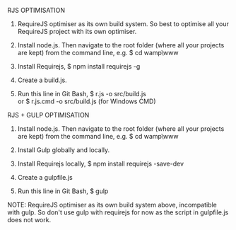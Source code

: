 RJS OPTIMISATION

1. RequireJS optimiser as its own build system. So best to optimise all your RequireJS project with its own optimiser.

2. Install node.js. Then navigate to the root folder (where all your projects are kept) from the command line, e.g. 
    $ cd wamp\www

3. Install Requirejs,
    $ npm install requirejs -g

4. Create a build.js.

5. Run this line in Git Bash,
    $ r.js -o src/build.js  
or
    $ r.js.cmd -o src/build.js (for Windows CMD)

RJS + GULP OPTIMISATION

1. Install node.js. Then navigate to the root folder (where all your projects are kept) from the command line, e.g. 
    $ cd wamp\www

2. Install Gulp globally and locally.

3. Install Requirejs locally,
    $ npm install requirejs -save-dev

4. Create a gulpfile.js

5. Run this line in Git Bash,
    $ gulp

NOTE: RequireJS optimiser as its own build system above, incompatible with gulp. So don't use gulp with requirejs for now as the script in gulpfile.js does not work.
